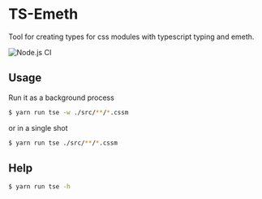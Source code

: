 TS-Emeth
===
Tool for creating types for css modules with typescript typing and emeth.

![Node.js CI](https://github.com/jspears/ts-emeth/workflows/Node.js%20CI/badge.svg)

## Usage
Run it as a background process

```sh
$ yarn run tse -w ./src/**/*.cssm
```

or in a single shot
```sh
$ yarn run tse ./src/**/*.cssm
```

## Help
```sh
$ yarn run tse -h
```

